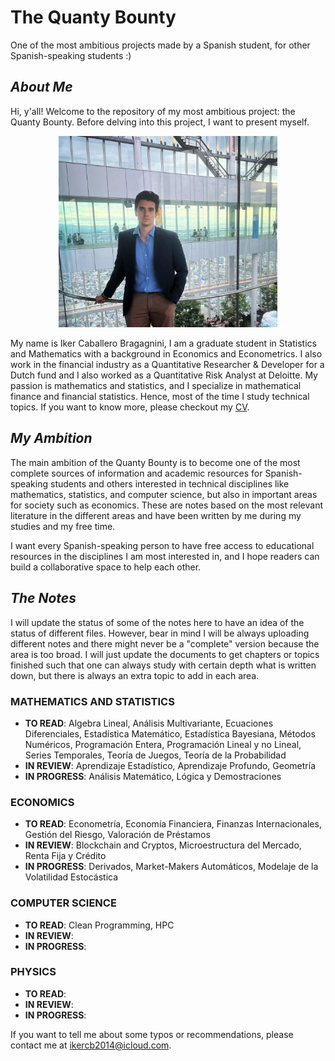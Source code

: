 # The Quanty Bounty

One of the most ambitious projects made by a Spanish student, for other Spanish-speaking students :)

*About Me*
------------

Hi, y'all! Welcome to the repository of my most ambitious project: the Quanty Bounty. Before delving into this project, I want to present myself.

<p align="center">
  <img src="images/Umeda_Sky.jpg" alt="Me at the Umeda Sky Building" width="350">
</p>

My name is Iker Caballero Bragagnini, I am a graduate student in Statistics and Mathematics with a background in Economics and Econometrics. I also work in the financial industry as a Quantitative Researcher & Developer for a Dutch fund and I also worked as a Quantitative Risk Analyst at Deloitte. My passion is mathematics and statistics, and I specialize in mathematical finance and financial statistics. Hence, most of the time I study technical topics. If you want to know more, please checkout my [CV](docs/cv.pdf).

*My Ambition*
------------

The main ambition of the Quanty Bounty is to become one of the most complete sources of information and academic resources for Spanish-speaking students and others interested in technical disciplines like mathematics, statistics, and computer science, but also in important areas for society such as economics. These are notes based on the most relevant literature in the different areas and have been written by me during my studies and my free time.

I want every Spanish-speaking person to have free access to educational resources in the disciplines I am most interested in, and I hope readers can build a collaborative space to help each other.

*The Notes*
------------

I will update the status of some of the notes here to have an idea of the status of different files. However, bear in mind I will be always uploading different notes and there might never be a "complete" version because the area is too broad. I will just update the documents to get chapters or topics finished such that one can always study with certain depth what is written down, but there is always an extra topic to add in each area.

### MATHEMATICS AND STATISTICS

- **TO READ**: Algebra Lineal, Análisis Multivariante, Ecuaciones Diferenciales, Estadística Matemático, Estadística Bayesiana, Métodos Numéricos, Programación Entera, Programación Lineal y no Lineal, Series Temporales, Teoría de Juegos, Teoría de la Probabilidad
- **IN REVIEW**: Aprendizaje Estadístico, Aprendizaje Profundo, Geometría
- **IN PROGRESS**: Análisis Matemático, Lógica y Demostraciones

### ECONOMICS

- **TO READ**: Econometría, Economía Financiera, Finanzas Internacionales, Gestión del Riesgo, Valoración de Préstamos
- **IN REVIEW**: Blockchain and Cryptos, Microestructura del Mercado, Renta Fija y Crédito
- **IN PROGRESS**: Derivados, Market-Makers Automáticos, Modelaje de la Volatilidad Estocástica

### COMPUTER SCIENCE

- **TO READ**: Clean Programming, HPC
- **IN REVIEW**:
- **IN PROGRESS**:

### PHYSICS

- **TO READ**:
- **IN REVIEW**:
- **IN PROGRESS**:

If you want to tell me about some typos or recommendations, please contact me at ikercb2014@icloud.com.
